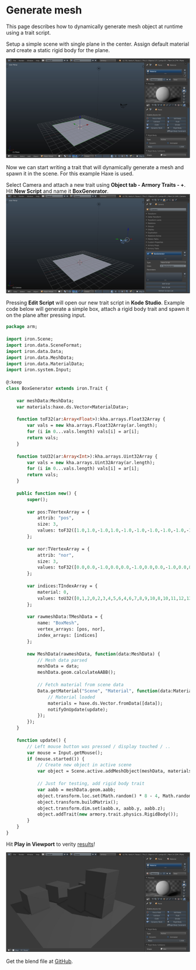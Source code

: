 # Generate mesh

This page describes how to dynamically generate mesh object at runtime using a trait script.

Setup a simple scene with single plane in the center. Assign default material and create a static rigid body for the plane.

![](/code/img/generate_mesh/0.jpg)

Now we can start writing a trait that will dynamically generate a mesh and spawn it in the scene. For this example Haxe is used.

Select Camera and attach a new trait using **Object tab - Armory Traits - +**. Hit **New Script** and name it **BoxGenerator**.
![](/code/img/generate_mesh/1.jpg)

Pressing **Edit Script** will open our new trait script in **Kode Studio**. Example code below will generate a simple box, attach a rigid body trait and spawn it on the plane after pressing input.

```haxe
package arm;

import iron.Scene;
import iron.data.SceneFormat;
import iron.data.Data;
import iron.data.MeshData;
import iron.data.MaterialData;
import iron.system.Input;

@:keep
class BoxGenerator extends iron.Trait {

	var meshData:MeshData;
	var materials:haxe.ds.Vector<MaterialData>;

	function toF32(ar:Array<Float>):kha.arrays.Float32Array {
		var vals = new kha.arrays.Float32Array(ar.length);
		for (i in 0...vals.length) vals[i] = ar[i];
		return vals;
	}

	function toU32(ar:Array<Int>):kha.arrays.Uint32Array {
		var vals = new kha.arrays.Uint32Array(ar.length);
		for (i in 0...vals.length) vals[i] = ar[i];
		return vals;
	}

	public function new() {
		super();

		var pos:TVertexArray = {
			attrib: "pos",
			size: 3,
			values: toF32([1.0,1.0,-1.0,1.0,-1.0,-1.0,-1.0,-1.0,-1.0,-1.0,1.0,-1.0,1.0,1.0,1.0,-1.0,1.0,1.0,-1.0,-1.0,1.0,1.0,-1.0,1.0,1.0,1.0,-1.0,1.0,1.0,1.0,1.0,-1.0,1.0,1.0,-1.0,-1.0,1.0,-1.0,-1.0,1.0,-1.0,1.0,-1.0,-1.0,1.0,-1.0,-1.0,-1.0,-1.0,-1.0,-1.0,-1.0,-1.0,1.0,-1.0,1.0,1.0,-1.0,1.0,-1.0,1.0,1.0,1.0,1.0,1.0,-1.0,-1.0,1.0,-1.0,-1.0,1.0,1.0])
		};

		var nor:TVertexArray = {
			attrib: "nor",
			size: 3,
			values: toF32([0.0,0.0,-1.0,0.0,0.0,-1.0,0.0,0.0,-1.0,0.0,0.0,-1.0,0.0,0.0,1.0,0.0,0.0,1.0,0.0,0.0,1.0,0.0,0.0,1.0,1.0,0.0,0.0,1.0,0.0,0.0,1.0,0.0,0.0,1.0,0.0,0.0,0.0,-1.0,-0.0,0.0,-1.0,-0.0,0.0,-1.0,-0.0,0.0,-1.0,-0.0,-1.0,0.0,-0.0,-1.0,0.0,-0.0,-1.0,0.0,-0.0,-1.0,0.0,-0.0,0.0,1.0,0.0,0.0,1.0,0.0,0.0,1.0,0.0,0.0,1.0,0.0])
		};

		var indices:TIndexArray = {
			material: 0,
			values: toU32([0,1,2,0,2,3,4,5,6,4,6,7,8,9,10,8,10,11,12,13,14,12,14,15,16,17,18,16,18,19,20,21,22,20,22,23])
		};

		var rawmeshData:TMeshData = { 
			name: "BoxMesh",
			vertex_arrays: [pos, nor],
			index_arrays: [indices]
		};

		new MeshData(rawmeshData, function(data:MeshData) {
			// Mesh data parsed
			meshData = data;
			meshData.geom.calculateAABB();
			
			// Fetch material from scene data
			Data.getMaterial("Scene", "Material", function(data:MaterialData) {
				// Material loaded
				materials = haxe.ds.Vector.fromData([data]);
				notifyOnUpdate(update);
			});
		});
	}

	function update() {
		// Left mouse button was pressed / display touched / ..
		var mouse = Input.getMouse();
		if (mouse.started()) {
			// Create new object in active scene
			var object = Scene.active.addMeshObject(meshData, materials);
			
			// Just for testing, add rigid body trait
			var aabb = meshData.geom.aabb;
			object.transform.loc.set(Math.random() * 8 - 4, Math.random() * 8 - 4, 5);
			object.transform.buildMatrix();
			object.transform.dim.set(aabb.x, aabb.y, aabb.z);
			object.addTrait(new armory.trait.physics.RigidBody());
		}
	}
}
```

Hit **Play in Viewport** to verity [results](http://armory3d.org/demo/generate_mesh)!

![](/code/img/generate_mesh/2.jpg)

Get the blend file at [GitHub](https://github.com/armory3d/armory_examples/tree/master/script_genmesh).
